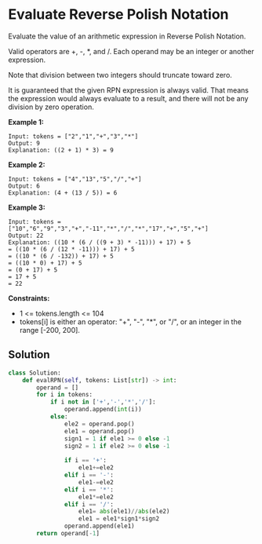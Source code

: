 <h1>Evaluate Reverse Polish Notation</h1>

<p>
Evaluate the value of an arithmetic expression in Reverse Polish Notation.

Valid operators are +, -, *, and /. Each operand may be an integer or another expression.

Note that division between two integers should truncate toward zero.

It is guaranteed that the given RPN expression is always valid. That means the expression would always evaluate to a result, and there will not be any division by zero operation.

<b>Example 1:</b>

    Input: tokens = ["2","1","+","3","*"]
    Output: 9
    Explanation: ((2 + 1) * 3) = 9
    
<b>Example 2:</b>

    Input: tokens = ["4","13","5","/","+"]
    Output: 6
    Explanation: (4 + (13 / 5)) = 6
    
<b>Example 3:</b>

    Input: tokens = ["10","6","9","3","+","-11","*","/","*","17","+","5","+"]
    Output: 22
    Explanation: ((10 * (6 / ((9 + 3) * -11))) + 17) + 5
    = ((10 * (6 / (12 * -11))) + 17) + 5
    = ((10 * (6 / -132)) + 17) + 5
    = ((10 * 0) + 17) + 5
    = (0 + 17) + 5
    = 17 + 5
    = 22

<b>Constraints:</b>

- 1 <= tokens.length <= 104
- tokens[i] is either an operator: "+", "-", "*", or "/", or an integer in the range [-200, 200].

<h2>Solution</h2>

```python
class Solution:
    def evalRPN(self, tokens: List[str]) -> int:
        operand = []
        for i in tokens:
            if i not in ['+','-','*','/']:
                operand.append(int(i))
            else:
                ele2 = operand.pop()
                ele1 = operand.pop()
                sign1 = 1 if ele1 >= 0 else -1
                sign2 = 1 if ele2 >= 0 else -1
                
                if i == '+':
                    ele1+=ele2
                elif i == '-':
                    ele1-=ele2
                elif i == '*':
                    ele1*=ele2
                elif i == '/':
                    ele1= abs(ele1)//abs(ele2)
                    ele1 = ele1*sign1*sign2
                operand.append(ele1)
        return operand[-1]
```
